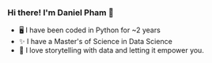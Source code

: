 ### Hi there! I'm Daniel Pham 👋

 - 🖥️ I have been coded in Python for ~2 years
 - ✨ I have a Master's of Science in Data Science
 - 💬 I love storytelling with data and letting it empower you.

<!--
**Liyrine/Liyrine** is a ✨ _special_ ✨ repository because its `README.md` (this file) appears on your GitHub profile.

Here are some ideas to get you started:

- 🔭 I’m currently working on ...
- 🌱 I’m currently learning ...
- 👯 I’m looking to collaborate on ...
- 🤔 I’m looking for help with ...
- 💬 Ask me about ...
- 📫 How to reach me: ...
- 😄 Pronouns: ...
- ⚡ Fun fact: ...
-->
